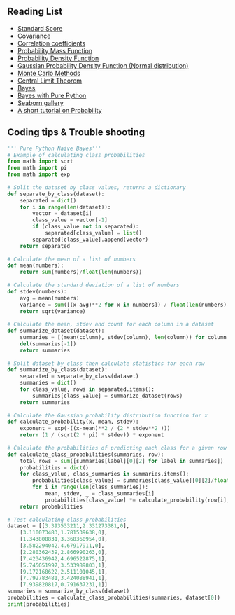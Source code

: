 ## **Reading List**

  - [Standard Score](https://docs.scipy.org/doc/scipy/reference/generated/scipy.stats.zscore.html)
  - [Covariance](https://pandas.pydata.org/docs/reference/api/pandas.DataFrame.cov.html)
  - [Correlation coefficients]()
  - [Probability Mass Function](https://www.probabilitycourse.com/chapter3/3_1_3_pmf.php)
  - [Probability Density Function](https://online.stat.psu.edu/stat414/lesson/14/14.1)
  - [Gaussian Probability Density Function (Normal distribution)]()
  - [Monte Carlo Methods]()
  - [Central Limit Theorem](https://www.probabilitycourse.com/chapter7/7_1_2_central_limit_theorem.php)
  - [Bayes](https://machinelearningmastery.com/bayes-theorem-for-machine-learning/)
  - [Bayes with Pure Python](https://machinelearningmastery.com/naive-bayes-classifier-scratch-python/)
  - [Seaborn gallery](https://seaborn.pydata.org/examples/index.html)
  - [A short tutorial on Probability](https://www.probabilitycourse.com/)

## Coding tips & Trouble shooting

```python
''' Pure Python Naive Bayes'''
# Example of calculating class probabilities
from math import sqrt
from math import pi
from math import exp
 
# Split the dataset by class values, returns a dictionary
def separate_by_class(dataset):
	separated = dict()
	for i in range(len(dataset)):
		vector = dataset[i]
		class_value = vector[-1]
		if (class_value not in separated):
			separated[class_value] = list()
		separated[class_value].append(vector)
	return separated
 
# Calculate the mean of a list of numbers
def mean(numbers):
	return sum(numbers)/float(len(numbers))
 
# Calculate the standard deviation of a list of numbers
def stdev(numbers):
	avg = mean(numbers)
	variance = sum([(x-avg)**2 for x in numbers]) / float(len(numbers)-1)
	return sqrt(variance)
 
# Calculate the mean, stdev and count for each column in a dataset
def summarize_dataset(dataset):
	summaries = [(mean(column), stdev(column), len(column)) for column in zip(*dataset)]
	del(summaries[-1])
	return summaries
 
# Split dataset by class then calculate statistics for each row
def summarize_by_class(dataset):
	separated = separate_by_class(dataset)
	summaries = dict()
	for class_value, rows in separated.items():
		summaries[class_value] = summarize_dataset(rows)
	return summaries
 
# Calculate the Gaussian probability distribution function for x
def calculate_probability(x, mean, stdev):
	exponent = exp(-((x-mean)**2 / (2 * stdev**2 )))
	return (1 / (sqrt(2 * pi) * stdev)) * exponent
 
# Calculate the probabilities of predicting each class for a given row
def calculate_class_probabilities(summaries, row):
	total_rows = sum([summaries[label][0][2] for label in summaries])
	probabilities = dict()
	for class_value, class_summaries in summaries.items():
		probabilities[class_value] = summaries[class_value][0][2]/float(total_rows)
		for i in range(len(class_summaries)):
			mean, stdev, _ = class_summaries[i]
			probabilities[class_value] *= calculate_probability(row[i], mean, stdev)
	return probabilities
 
# Test calculating class probabilities
dataset = [[3.393533211,2.331273381,0],
	[3.110073483,1.781539638,0],
	[1.343808831,3.368360954,0],
	[3.582294042,4.67917911,0],
	[2.280362439,2.866990263,0],
	[7.423436942,4.696522875,1],
	[5.745051997,3.533989803,1],
	[9.172168622,2.511101045,1],
	[7.792783481,3.424088941,1],
	[7.939820817,0.791637231,1]]
summaries = summarize_by_class(dataset)
probabilities = calculate_class_probabilities(summaries, dataset[0])
print(probabilities)
```



